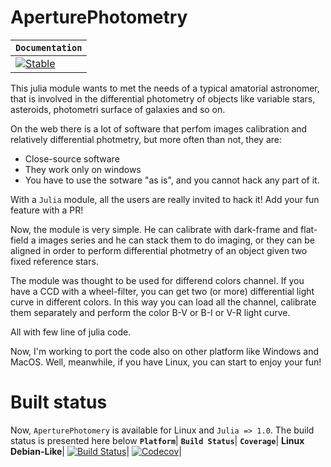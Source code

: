 # AperturePhotometry

**`Documentation`** |
------------------- |
[![Stable](https://img.shields.io/badge/docs-stable-blue.svg)](https://algebrato.github.io/AperturePhotometry.jl/stable)|

This julia module wants to met the needs of a typical amatorial astronomer, that is involved in the differential photometry  of objects like variable stars, asteroids, photometri surface of galaxies and so on.

On the web there is a lot of software that perfom images calibration and relatively differential photmetry, but more often than not, they are:

- Close-source software
- They work only on windows
- You have to use the sotware "as is", and you cannot hack any part of it.

With a `Julia` module, all the users are really invited to hack it! Add your fun feature with a PR! 

Now, the module is very simple. He can calibrate with dark-frame and flat-field a images series and he can stack them to do imaging, or they can be aligned in order to perform differential photmetry of an object given two fixed reference stars.

The module was thought to be used for differend colors channel. If you have a CCD with a wheel-filter,  you can get two (or more) differential light curve in different colors. In this way you can load all the channel, calibrate them separately and perform the color B-V or B-I or V-R light curve.

All with few line of julia code.

Now, I'm working to port the code also on other platform like Windows and MacOS. Well, meanwhile, if you have Linux, you can start to enjoy your fun!

# Built status
Now, `AperturePhotomery` is available for Linux and `Julia => 1.0`. The build status is presented here below
**`Platform`**| **`Build Status`**| **`Coverage`**|
**Linux Debian-Like**| [![Build Status](https://travis-ci.com/algebrato/AperturePhotometry.jl.svg?token=vxqEG2bCpZk4Jk4XmmFJ&branch=master)](https://travis-ci.com/algebrato/AperturePhotometry.jl)| 
[![Codecov](https://codecov.io/gh/algebrato/AperturePhotometry.jl/branch/master/graph/badge.svg)](https://codecov.io/gh/algebrato/AperturePhotometry.jl)|
